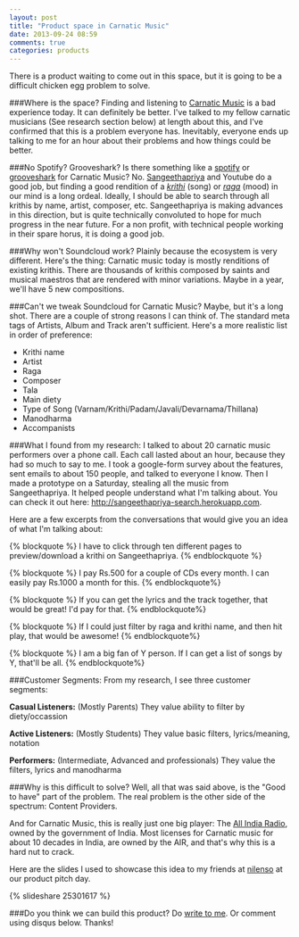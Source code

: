 ```yaml
---
layout: post
title: "Product space in Carnatic Music"
date: 2013-09-24 08:59
comments: true
categories: products
---
```


There is a product waiting to come out in this space, but it is going to be a difficult chicken egg problem to solve.

###Where is the space?
Finding and listening to [Carnatic Music](http://en.wikipedia.org/wiki/Carnatic_music) is a bad experience today. It can definitely be better. I've talked to my fellow carnatic musicians (See research section below) at length about this, and I've confirmed that this is a problem everyone has. Inevitably, everyone ends up talking to me for an hour about their problems and how things could be better.


###No Spotify? Grooveshark?
Is there something like a [spotify](http://spotify.com) or [grooveshark](http://grooveshark.com) for Carnatic Music? No. [Sangeethapriya](http://sangeethapriya.org) and Youtube do a good job, but finding a good rendition of a [*krithi*](http://en.wikipedia.org/wiki/Kriti) (song) or [*raga*](http://en.wikipedia.org/wiki/Raga) (mood) in our mind is a long ordeal. Ideally, I should be able to search through all krithis by name, artist, composer, etc. Sangeethapriya is making advances in this direction, but is quite technically convoluted to hope for much progress in the near future. For a non profit, with technical people working in their spare horus, it is doing a good job.


###Why won't Soundcloud work?
Plainly because the ecosystem is very different. Here's the thing: Carnatic music today is mostly renditions of existing krithis. There are thousands of krithis composed by saints and musical maestros that are rendered with minor variations. Maybe in a year, we'll have 5 new compositions.


###Can't we tweak Soundcloud for Carnatic Music?
Maybe, but it's a long shot. There are a couple of strong reasons I can think of.
The standard meta tags of Artists, Album and Track aren't sufficient.
Here's a more realistic list in order of preference:

- Krithi name
- Artist
- Raga
- Composer
- Tala
- Main diety
- Type of Song (Varnam/Krithi/Padam/Javali/Devarnama/Thillana)
- Manodharma
- Accompanists



###What I found from my research:
I talked to about 20 carnatic music performers over a phone call. Each call lasted about an hour, because they had so much to say to me.
I took a google-form survey about the features, sent emails to about 150 people, and talked to everyone I know. Then I made a prototype on a Saturday, stealing all the music from Sangeethapriya. It helped people understand what I'm talking about. You can check it out here: http://sangeethapriya-search.herokuapp.com.

Here are a few excerpts from the conversations that would give you an idea of what I'm talking about:

{% blockquote %}
I have to click through ten different pages to preview/download a krithi on Sangeethapriya.
{% endblockquote %}

{% blockquote %}
I pay Rs.500 for a couple of CDs every month. I can easily pay Rs.1000 a month for this.
{% endblockquote%}

{% blockquote %}
If you can get the lyrics and the track together, that would be great! I'd pay for that.
{% endblockquote%}

{% blockquote %}
If I could just filter by raga and krithi name, and then hit play, that would be awesome!
{% endblockquote%}

{% blockquote %}
I am a big fan of Y person. If I can get a list of songs by Y, that'll be all.
{% endblockquote%}


###Customer Segments:
From my research, I see three customer segments:

**Casual Listeners:**
(Mostly Parents) They value ability to filter by diety/occassion

**Active Listeners:**
(Mostly Students) They value basic filters, lyrics/meaning, notation

**Performers:**
(Intermediate, Advanced and professionals) They value the filters, lyrics and manodharma


###Why is this difficult to solve?
Well, all that was said above, is the "Good to have" part of the problem.
The real problem is the other side of the spectrum: Content Providers.

And for Carnatic Music, this is really just one big player: The [All India Radio](http://allindiaradio.gov.in/), owned by the government of India.
Most licenses for Carnatic music for about 10 decades in India, are owned by the AIR, and that's why this is a hard nut to crack.


Here are the slides I used to showcase this idea to my friends at [nilenso](http://nilenso.com) at our product pitch day.

{% slideshare 25301617 %}


###Do you think we can build this product?
Do [write to me](mailto:srihari@nilenso.com). Or comment using disqus below. Thanks!
